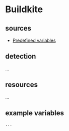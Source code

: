 # Buildkite

## sources

- [Predefined variables](https://buildkite.com/docs/builds/environment-variables)

## detection

...

## resources

...

## example variables

```bash
...
```
